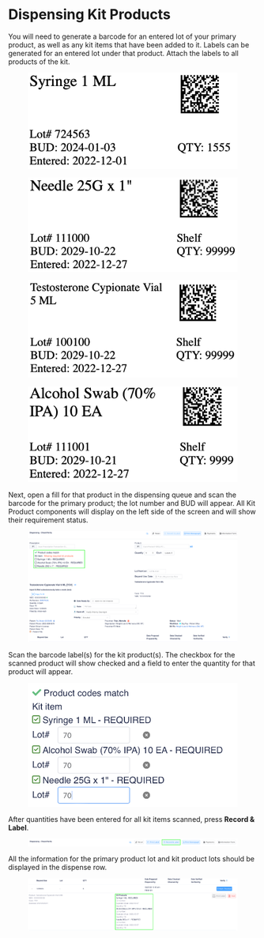 # Dispensing Kit Products

You will need to generate a barcode for an entered lot of your primary product, as well as any kit items that have been added to it. Labels can be generated for an entered lot under that product. Attach the labels to all products of the kit.

<div><figure><img src="../../../.gitbook/assets/image5 (1).png" alt=""><figcaption></figcaption></figure> <figure><img src="../../../.gitbook/assets/image29 (1).png" alt=""><figcaption></figcaption></figure></div>

<div><figure><img src="../../../.gitbook/assets/image99 (1).png" alt=""><figcaption></figcaption></figure> <figure><img src="../../../.gitbook/assets/image180 (1).png" alt=""><figcaption></figcaption></figure></div>

Next, open a fill for that product in the dispensing queue and scan the barcode for the primary product; the lot number and BUD will appear. All Kit Product components will display on the left side of the screen and will show their requirement status.

<figure><img src="../../../.gitbook/assets/image (332).png" alt=""><figcaption></figcaption></figure>

Scan the barcode label(s) for the kit product(s). The checkbox for the scanned product will show checked and a field to enter the quantity for that product will appear.

<figure><img src="../../../.gitbook/assets/image (333).png" alt=""><figcaption></figcaption></figure>

After quantities have been entered for all kit items scanned, press **Record & Label**.

<figure><img src="../../../.gitbook/assets/image (334).png" alt=""><figcaption></figcaption></figure>

All the information for the primary product lot and kit product lots should be displayed in the dispense row.

<figure><img src="../../../.gitbook/assets/image (335).png" alt=""><figcaption></figcaption></figure>
